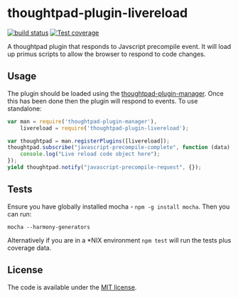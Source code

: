 thoughtpad-plugin-livereload
=================================

[![build status][travis-image]][travis-url]
[![Test coverage][coveralls-image]][coveralls-url]

A thoughtpad plugin that responds to Javscript precompile event. It will load up primus scripts to allow the browser to respond to code changes.

## Usage

The plugin should be loaded using the [thoughtpad-plugin-manager](https://github.com/thoughtpad/thoughtpad-plugin-manager). Once this has been done then the plugin will respond to events. To use standalone:

```JavaScript
var man = require('thoughtpad-plugin-manager'),
    livereload = require('thoughtpad-plugin-livereload');

var thoughtpad = man.registerPlugins([livereload]);
thoughtpad.subscribe("javascript-precompile-complete", function (data) {
    console.log("Live reload code object here"); 
});
yield thoughtpad.notify("javascript-precompile-request", {});
```

## Tests

Ensure you have globally installed mocha - `npm -g install mocha`. Then you can run:

`mocha --harmony-generators`

Alternatively if you are in a *NIX environment `npm test` will run the tests plus coverage data.

## License

The code is available under the [MIT license](http://deif.mit-license.org/).

[travis-image]: https://img.shields.io/travis/thoughtpad/thoughtpad-plugin-livereload/master.svg?style=flat-square
[travis-url]: https://travis-ci.org/thoughtpad/thoughtpad-plugin-livereload
[coveralls-image]: https://img.shields.io/coveralls/thoughtpad/thoughtpad-plugin-livereload/master.svg?style=flat-square
[coveralls-url]: https://coveralls.io/r/thoughtpad/thoughtpad-plugin-livereload?branch=master
